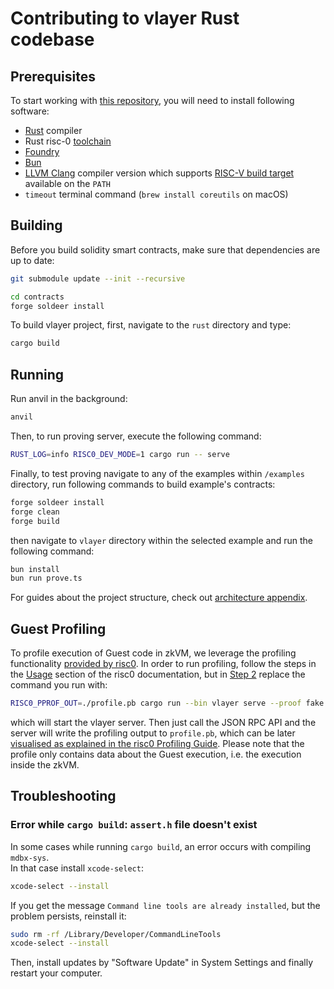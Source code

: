 # Contributing to vlayer Rust codebase

## Prerequisites

To start working with [this repository](https://github.com/vlayer-xyz/vlayer), you will need to install following software:

- [Rust](https://www.rust-lang.org/tools/install) compiler
- Rust risc-0 [toolchain](https://dev.risczero.com/api/zkvm/quickstart)
- [Foundry](https://book.getfoundry.sh/getting-started/installation)
- [Bun](https://bun.sh)
- [LLVM Clang](https://clang.llvm.org/) compiler version which supports [RISC-V build target](https://llvm.org/docs/RISCVUsage.html) available on the `PATH`
- `timeout` terminal command (`brew install coreutils` on macOS)

## Building

Before you build solidity smart contracts, make sure that dependencies are up to date:
```sh
git submodule update --init --recursive

cd contracts
forge soldeer install
```

To build vlayer project, first, navigate to the `rust` directory and type:

```sh
cargo build
```

## Running

Run anvil in the background:
```sh
anvil
```

Then, to run proving server, execute the following command:
```sh
RUST_LOG=info RISC0_DEV_MODE=1 cargo run -- serve
```

Finally, to test proving navigate to any of the examples within `/examples` directory, run following commands to build example's contracts: 
```bash
forge soldeer install
forge clean 
forge build
```

then navigate to `vlayer` directory within the selected example and run the following command:
```sh
bun install 
bun run prove.ts
``` 

For guides about the project structure, check out [architecture appendix](/appendix/architecture/overview.html).

## Guest Profiling

To profile execution of Guest code in zkVM, we leverage the profiling functionality [provided by risc0](https://dev.risczero.com/api/zkvm/profiling). In order to run profiling, follow the steps in the [Usage](https://dev.risczero.com/api/zkvm/profiling#usage) section of the risc0 documentation, but in [Step 2](https://dev.risczero.com/api/zkvm/profiling#step-2-running) replace the command you run with:

```sh
RISC0_PPROF_OUT=./profile.pb cargo run --bin vlayer serve --proof fake
```

which will start the vlayer server. Then just call the JSON RPC API and the server will write the profiling output to `profile.pb`, which can be later [visualised as explained in the risc0 Profiling Guide](https://dev.risczero.com/api/zkvm/profiling#step-3-visualization). Please note that the profile only contains data about the Guest execution, i.e. the execution inside the zkVM.

## Troubleshooting

### Error while `cargo build`: `assert.h` file doesn't exist

In some cases while running `cargo build`, an error occurs with compiling `mdbx-sys`.  
In that case install `xcode-select`:
``` sh
xcode-select --install
```
If you get the message `Command line tools are already installed`, but the problem persists, reinstall it:
``` sh
sudo rm -rf /Library/Developer/CommandLineTools
xcode-select --install
```
Then, install updates by "Software Update" in System Settings and finally restart your computer.

